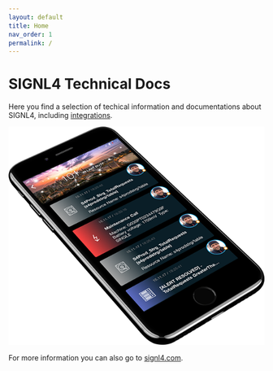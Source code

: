 ```yaml
---
layout: default
title: Home
nav_order: 1
permalink: /
---
```


# SIGNL4 Technical Docs

Here you find a selection of techical information and documentations about SIGNL4, including [integrations](/integrations/index.md).

![SIGNL4](signl4-phone.png)

For more information you can also go to [signl4.com](https://www.signl4.com).
